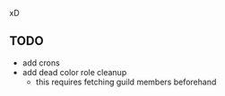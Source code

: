 xD

## TODO

- add crons
- add dead color role cleanup
  - this requires fetching guild members beforehand
